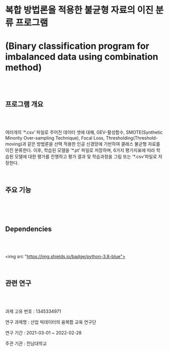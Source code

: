 <br>

#  복합 방법론을 적용한 불균형 자료의 이진 분류 프로그램

# (Binary classification program for imbalanced data using combination method)

<br>

<br>

## 프로그램 개요

<br>

<br>

 여러개의 ‘\*.csv’ 파일로 주어진 데이터 셋에 대해, GEV-활성함수, SMOTE(Synthetic Minority Over-sampling Technique), Focal Loss, Thresholding(Threshold-moving)과 같은 방법론을 선택 적용한 인공 신경망에 기반하여 클래스 불균형 자료를 이진 분류한다. 이후, 학습된 모델을 ‘\*.pt’ 파일로 저장하며, 6가지 평가지표에 따라 학습된 모델에 대한 평가를 진행하고 평가 결과 및 학습과정을 그림 또는 ‘*.csv’파일로 저장한다.

<br>

## 주요 기능

<br>

<br>



<br>

## Dependencies

<br>

<br>

<img src "https://img.shields.io/badge/python-3.8-blue">

<br>

## 관련 연구

<br>

<br>

과제 고유 번호 : 1345334971

연구 과제명 : 산업 빅데이터의 융복합 교육 연구단

연구 기간 : 2021-03-01 ~ 2022-02-28

주관 기관 : 전남대학교



